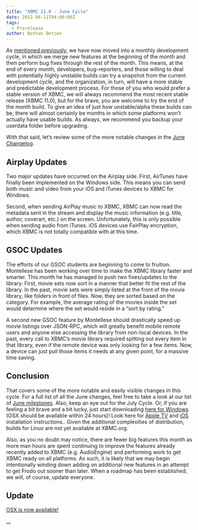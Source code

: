 ```yaml
---
title: "XBMC 11.0 - June Cycle"
date: 2012-06-11T04:00:00Z
tags:
  - Prerelease
author: Nathan Betzen
---
```


As [mentioned previously](https://kodi.wiki/theuni/2012/04/25/update-grab-bag/ "XBMC April Grab Bag"), we have now moved into a monthly development cycle, in which we merge new features at the beginning of the month and then perform bug fixes through the rest of the month. This means, at the end of every month, developers, bug-reporters, and those willing to deal with potentially highly unstable builds can try a snapshot from the current development cycle, and the organization, in turn, will have a more stable and predictable development process. For those of you who would prefer a stable version of XBMC, we will always recommend the most recent stable release (XBMC 11.0), but for the brave, you are welcome to try the end of the month build. To give an idea of just how unstable/alpha these builds can be, there will almost certainly be months in which some platforms won’t actually have usable builds. As always, we recommend you backup your userdata folder before upgrading.

With that said, let’s review some of the more notable changes in the [June Changelog](https://github.com/xbmc/xbmc/issues?milestone=3&state=closed "XBMC June Changelog").

## Airplay Updates

Two major updates have occurred on the Airplay side. First, AirTunes have finally been implemented on the Windows side. This means you can send both music and video from your iOS and iTunes devices to XBMC for Windows.

Second, when sending AirPlay music to XBMC, XBMC can now read the metadata sent in the stream and display the music information (e.g. title, author, coverart, etc.) on the screen. Unfortunately, this is only possible when sending audio from iTunes. iOS devices use FairPlay encryption, which XBMC is not totally compatible with at this time.

## GSOC Updates

The efforts of our GSOC students are beginning to come to fruition. Montellese has been working over time to make the XBMC library faster and smarter. This month he has managed to push two fixes/updates to the library. First, movie sets now sort in a manner that better fit the rest of the library. In the past, movie sets were simply listed at the front of the movie library, like folders in front of files. Now, they are sorted based on the category. For example, the average rating of the movies inside the set would determine where the set would reside in a “sort by rating.”

A second new GSOC feature by Montellese should drastically speed up movie listings over JSON-RPC, which will greatly benefit mobile remote users and anyone else accessing the library from non-local devices. In the past, every call to XBMC’s movie library required spitting out every item in that library, even if the remote device was only looking for a few items. Now, a device can just pull those items it needs at any given point, for a massive time saving.

## Conclusion

That covers some of the more notable and easily visible changes in this cycle. For a full list of all the June changes, feel free to take a look at our list of [June milestones](https://github.com/xbmc/xbmc/issues?milestone=3&state=closed "June Changelog"). Also, keep an eye out for the July Cycle. Or, if you are feeling a bit brave and a bit lucky, just start downloading [here for Windows](http://mirrors.xbmc.org/snapshots/ "XBMC snapshots for Windows and OSX") (OSX should be available within 24 hours)! Look here for [Apple TV](https://kodi.wiki/view/HOW-TO:Install_XBMC_on_Apple_TV_2 "Apple TV instuctions") and [iOS](https://kodi.wiki/view/HOW-TO:Install_XBMC_on_iPad/iPhone/iPod_touch "iOS installation instructions") installation instructions.. Given the additional complexities of distribution, builds for Linux are not yet available at XBMC.org.

Also, as you no doubt may notice, there are fewer big features this month as more man hours are spent continuing to improve the features already recently added to XBMC (e.g. AudioEngine) and performing work to get XBMC ready on all platforms. As such, it is likely that we may begin intentionally winding down adding on additional new features in an attempt to get Frodo out sooner than later. When a roadmap has been established, we will, of course, update everyone.

## Update

[OSX is now available!](http://mirrors.xbmc.org/snapshots/osx/ "XBMC for OSX June Snapshot")

[…](/images/blog/zappy.webp "...")
